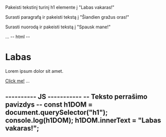 Pakeisti tekstinį turinį h1 elemente į "Labas vakaras!"

Surasti paragrafą ir pakeisti tekstą į "Šiandien gražus oras!"

Surasti nuorodą ir pakeisti tekstą į "Spausk mane!"

...
 -- html --
<h1>Labas</h1>
<p>Lorem ipsum dolor sit amet.</p>
<a href="">Click me!</a>
...

---------- JS -----------
-- Teksto perrašimo pavizdys --
const h1DOM = document.querySelector("h1");
console.log(h1DOM);
h1DOM.innerText = "Labas vakaras!";
----------------------------------

